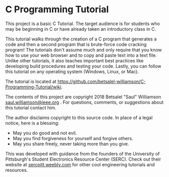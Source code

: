# C Programming Tutorial
This project is a basic C Tutorial. The target audience is for students who may be beginning in C or have already taken an introductory class in C.

This tutorial walks through the creation of a C program that generates a code and then a second program that is brute-force code cracking program! The tutorials don't assume much and only require that you know how to use your web browser and to copy and paste text into a text file. Unlike other tutorials, it also teaches important best practices like developing build procedures and testing your code. Lastly, you can follow this tutorial on any operating system (Windows, Linux, or Mac).

The tutorial is located at <https://github.com/betsalel-williamson/C-Programming-Tutorial/wiki>.

The contents of this project are copyright 2018 Betsalel "Saul" Williamson <saul.williamson@ieee.org> . For questions, comments, or suggestions about this tutorial contact him.

The author disclaims copyright to this source code.  In place of a legal notice, here is a blessing:
 *    May you do good and not evil.
 *    May you find forgiveness for yourself and forgive others.
 *    May you share freely, never taking more than you give.

This was developed with guidance from the founders of the University of Pittsburgh's Student Electronics Resource Center (SERC).  Check out their website at [sercpitt.weebly.com](https://sercpitt.weebly.com/) for other cool engineering tutorials and resources.
